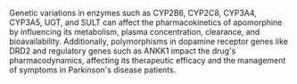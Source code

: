 Genetic variations in enzymes such as CYP2B6, CYP2C8, CYP3A4, CYP3A5, UGT, and SULT can affect the pharmacokinetics of apomorphine by influencing its metabolism, plasma concentration, clearance, and bioavailability. Additionally, polymorphisms in dopamine receptor genes like DRD2 and regulatory genes such as ANKK1 impact the drug's pharmacodynamics, affecting its therapeutic efficacy and the management of symptoms in Parkinson's disease patients.